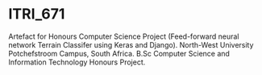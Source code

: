 # ITRI_671
Artefact for Honours Computer Science Project (Feed-forward neural network Terrain Classifer using Keras and Django).
North-West University Potchefstroom Campus, South Africa.
B.Sc Computer Science and Information Technology Honours Project.
